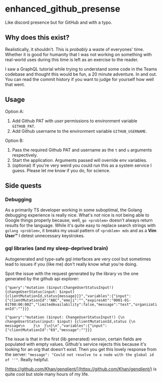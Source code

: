 # enhanced_github_presense

Like discord presence but for GitHub and with a typo.

## Why does this exist?

Realistically, it shouldn't. This is _probably_ a waste of everyones' time. Whether it is good for humanity that I was not working on something with real-world uses during this time is left as an exercise to the reader. 

I saw a GraphQL tutorial while trying to understand some code in the Teams codebase and thought this would be fun, a 20 minute adventure. In and out. You can read the commit history if you want to judge for yourself how well that went.

## Usage

Option A: 

1. Add Github PAT with _user_ permissions to environment variable `GITHUB_PAT`. 
2. Add Github username to the environment variable `GITHUB_USERNAME`.

Option B:

1. Pass the required Github PAT and username as the `t` and `u` arguments respectively.
2. Start the application. Arguments passed will override env variables.
3. (optional) If you're very weird you could run this as a system service I guess. Please let me know if you do, for science.

## Side quests

### Debugging

As a primarily TS developer working in some suboptimal, the Golang debugging experience is really nice. What's _not_ nice is not being able to Google things properly because, well, `go <problem>` doesn't always return results for the language. While it's quite easy to replace search strings with `golang <problem>`, it breaks my usual pattern of `<problem> mdn` and as a __Vim User™️__ I detest unnecessary keystrokes.

### gql libraries (and my sleep-deprived brain)

Autogenerated and type-safe gql interfaces are very cool but sometimes lead to issues if you (like me) don't really know what you're doing.

Spot the issue with the request generated by the library vs the one generated by the github api explorer:

`{"query":"mutation ($input:ChangeUserStatusInput!){changeUserStatus(input: $input){clientMutationId,status{message}}}","variables":{"input":{"clientMutationId":"ABC","emoji":"","expiresAt":"0001-01-01T00:00:00Z","limitedAvailability":false,"message":"test","organizationId":""}}}`

`{"query":"mutation ($input: ChangeUserStatusInput!) {\n  changeUserStatus(input: $input) {clientMutationId,status {\n      message\n    }\n  }\n}\n","variables":{"input":{"clientMutationId":"69","message":""}}}` 

The issue is that in the first (lib generated) version, certain fields are populated with empty values. Github's service rejects this because it's looking for an org that doesn't exist. Then you get this lovely response from the server: `"message": "Could not resolve to a node with the global id of ''"`. Really helpful. 

[https://github.com/Khan/genqlient/](https://github.com/Khan/genqlient/) is quite cool but stole many hours of my life.
